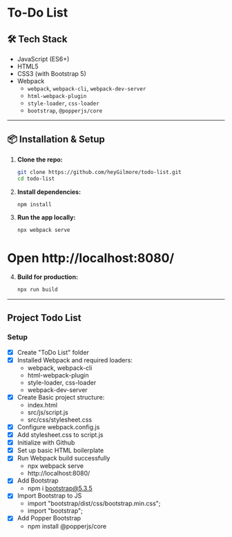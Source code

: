 # To-Do List

## 🛠️ Tech Stack

- JavaScript (ES6+)
- HTML5
- CSS3 (with Bootstrap 5)
- Webpack
  - `webpack`, `webpack-cli`, `webpack-dev-server`
  - `html-webpack-plugin`
  - `style-loader`, `css-loader`
  - `bootstrap`, `@popperjs/core`

---

## 📦 Installation & Setup

1. **Clone the repo:**
   ```bash
   git clone https://github.com/heyGilmore/todo-list.git
   cd todo-list
   ```
2. **Install dependencies:**
   ```bash
   npm install
   ```
3. **Run the app locally:**
   ```bash
   npx webpack serve
   ```

# Open http://localhost:8080/

4. **Build for production:**
   ```bash
   npx run build
   ```

---

## Project Todo List

### Setup

- [x] Create "ToDo List" folder
- [x] Installed Webpack and required loaders:
  - webpack, webpack-cli
  - html-webpack-plugin
  - style-loader, css-loader
  - webpack-dev-server
- [x] Create Basic project structure:
  - index.html
  - src/js/script.js
  - src/css/stylesheet.css
- [x] Configure webpack.config.js
- [x] Add stylesheet.css to script.js
- [x] Initialize with Github
- [x] Set up basic HTML boilerplate
- [x] Run Webpack build successfully
  - npx webpack serve
  - http://localhost:8080/
- [x] Add Bootstrap
  - npm i bootstrap@5.3.5
- [x] Import Bootstrap to JS
  - import "bootstrap/dist/css/bootstrap.min.css";
  - import "bootstrap";
- [x] Add Popper Bootstrap
  - npm install @popperjs/core
